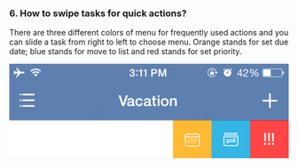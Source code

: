 ### 6. How to swipe tasks for quick actions?
There are three different colors of menu for frequently used actions and you can slide a task from right to left to choose menu. Orange stands for set due date; blue stands for move to list and red stands for set priority.

![](../images/swipeforquick.png)
